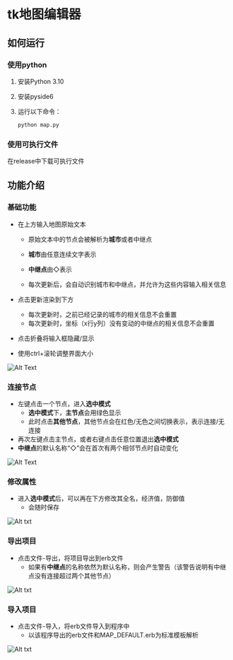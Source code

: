 # tk地图编辑器

## 如何运行

### 使用python

1. 安装Python 3.10
2. 安装pyside6
4. 运行以下命令：

    ```bash
    python map.py
    ```

### 使用可执行文件

在release中下载可执行文件

## 功能介绍

### 基础功能

- 在上方输入地图原始文本

  - 原始文本中的节点会被解析为**城市**或者中继点

  - **城市**由任意连续文字表示
  - **中继点**由◇表示
  - 每次更新后，会自动识别城市和中继点，并允许为这些内容输入相关信息

- 点击更新渲染到下方

  - 每次更新时，之前已经记录的城市的相关信息不会重置
  - 每次更新时，坐标（x行y列）没有变动的中继点的相关信息不会重置

- 点击折叠将输入框隐藏/显示

- 使用ctrl+滚轮调整界面大小

![Alt Text](https://pic.superbed.cc/item/67a29c11fa9f77b4dc80c6e6.gif)

### 连接节点

- 左键点击一个节点，进入**选中模式**
  - **选中模式**下，**主节点**会用绿色显示
  - 此时点击**其他节点**，其他节点会在红色/无色之间切换表示，表示连接/无连接
- 再次左键点击主节点，或者右键点击任意位置退出**选中模式**
- **中继点**的默认名称“◇”会在首次有两个相邻节点时自动变化

![Alt Text](https://pic.superbed.cc/item/67a29c11fa9f77b4dc80c6dc.gif)

### 修改属性

- 进入**选中模式**后，可以再在下方修改其全名，经济值，防御值
  - 会随时保存

![Alt txt](https://pic.superbed.cc/item/67a29c11fa9f77b4dc80c6d5.gif)

### 导出项目

- 点击文件-导出，将项目导出到erb文件
  - 如果有**中继点**的名称依然为默认名称，则会产生警告（该警告说明有中继点没有连接超过两个其他节点）

![Alt txt](https://pic.superbed.cc/item/67a29c11fa9f77b4dc80c6f5.gif)

### 导入项目

- 点击文件-导入，将erb文件导入到程序中
  - 以该程序导出的erb文件和MAP_DEFAULT.erb为标准模板解析

![Alt txt](https://pic.superbed.cc/item/67a29c11fa9f77b4dc80c6d2.gif)
